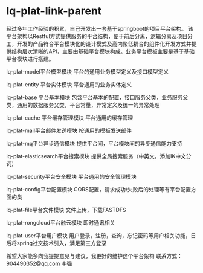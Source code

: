 # lq-plat-link-parent
经过多年工作经验的积累，自己开发出一套基于springboot的项目平台架构。
该平台架构以Restful方式提供服务的平台结构，便于前后分离，逻辑分离及项目分工，开发的产品符合平台模块化的设计模式及高内聚低耦合的组件化开发方式并提供结构层次清晰的API，主要由基础平台模块构成。业务平台模板主要是基于基础平台模块进行搭建。

lq-plat-model平台模型模块	平台的通用业务模型定义及接口模型定义

lq-plat-entity 平台实体模块	平台通用的业务实体定义

lq-plat-base 平台基本模块	包含平台基本的配置，接口服务父类，业务服务父类，通用的数据服务父类，平台常量，异常定义及统一的异常处理

lq-plat-cache 平台缓存管理模块	平台通用的缓存管理

lq-plat-mail平台邮件发送模块	按通用的模板发送邮件

lq-plat-mq平台异步通信模块	提供平台间，平台模块间的异步通信能力支持

lq-plat-elasticsearch平台搜索模块	提供全局搜索服务（中英文，添加IK中文分词）

lq-plat-security平台安全模块	平台通用的安全管理模块

lq-plat-config平台配置模块	CORS配置，请求成功/失败后的处理等有平台配置方面的类

lq-plat-file平台文件模块	文件上传，下载FASTDFS

lq-plat-rongcloud平台融云模块	即时通讯相关

lq-plat-user平台用户模块	用户登录，注册，查询，忘记密码等用户相关功能，日后将spring社交技术引入，满足第三方登录

希望大家能多向我提提意见与建议，我更好的维护这个平台架构
联系方式：904490352@qq.com   李强

